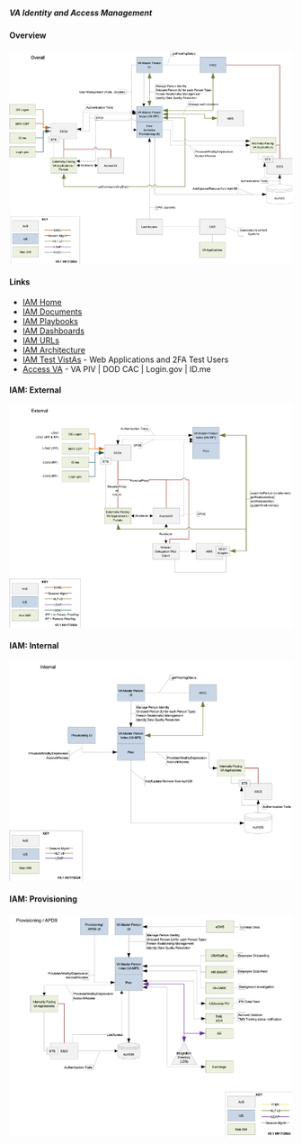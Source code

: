 ##### VA Identity and Access Management

#### Overview
![](/img/iam-overview.png)


#### Links
* [IAM Home](https://dvagov.sharepoint.com/sites/OITEPMOIAM)
* [IAM Documents](https://dvagov.sharepoint.com/sites/OITEPMOIAM/IAM%20Documents)
* [IAM Playbooks](https://dvagov.sharepoint.com/sites/OITEPMOIAM/playbooks)
* [IAM Dashboards](https://iamportal.iam.va.gov/iamv2/index.php)
* [IAM URLs](https://dvagov.sharepoint.com/sites/OITEPMOIAM/playbooks/Pages/IAM%20URLs.aspx)
* [IAM Architecture](https://dvagov.sharepoint.com/sites/OITEPMOIAM/IAM%20Documents/Forms/AllItems.aspx?id=%2Fsites%2FOITEPMOIAM%2FIAM%20Documents%2FArchitecture%20Docs%2FIAM%20Architecture)
* [IAM Test VistAs](https://dvagov.sharepoint.com/sites/OITEPMOIAM/playbooks/Pages/piv%20compliance/vista/Integrated%20Web%20Application%20Test%20Information.aspx) - Web Applications and 2FA Test Users
* [Access VA](https://eauth.va.gov/accessva/?cspSelectFor=https%3A%2F%2Fssp.vetride.va.gov%2Fsaml2%2Fservice-provider-metadata%2Fssoe&ForceAuthn=false) - VA PIV | DOD CAC | Login.gov | ID.me


#### IAM: External
![](/img/iam-external.png)

#### IAM: Internal
![](/img/iam-internal.png)

#### IAM: Provisioning
![](/img/iam-provisioning.png)
